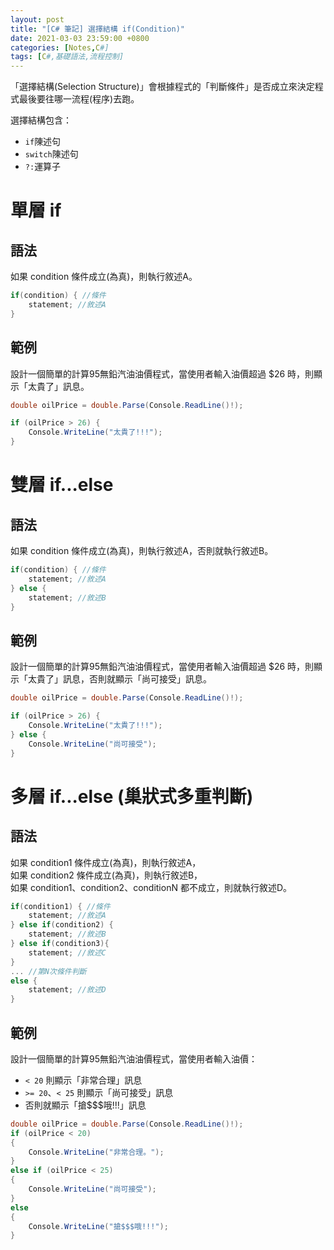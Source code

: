 ```yaml
---
layout: post
title: "[C# 筆記] 選擇結構 if(Condition)"
date: 2021-03-03 23:59:00 +0800
categories: [Notes,C#]
tags: [C#,基礎語法,流程控制]
---
```


「選擇結構(Selection Structure)」會根據程式的「判斷條件」是否成立來決定程式最後要往哪一流程(程序)去跑。     

選擇結構包含：
- `if`陳述句
- `switch`陳述句
- `?:`運算子

# 單層 if
## 語法

如果 condition 條件成立(為真)，則執行敘述A。

```c#
if(condition) { //條件
    statement; //敘述A
}
```

## 範例

設計一個簡單的計算95無鉛汽油油價程式，當使用者輸入油價超過 $26 時，則顯示「太貴了」訊息。
```c#
double oilPrice = double.Parse(Console.ReadLine()!);

if (oilPrice > 26) {
    Console.WriteLine("太貴了!!!");
}
```

# 雙層 if...else
## 語法

如果 condition 條件成立(為真)，則執行敘述A，否則就執行敘述B。

```c#
if(condition) { //條件
    statement; //敘述A
} else {
    statement; //敘述B
}
```

## 範例

設計一個簡單的計算95無鉛汽油油價程式，當使用者輸入油價超過 $26 時，則顯示「太貴了」訊息，否則就顯示「尚可接受」訊息。
```c#
double oilPrice = double.Parse(Console.ReadLine()!);

if (oilPrice > 26) {
    Console.WriteLine("太貴了!!!");
} else {
    Console.WriteLine("尚可接受"); 
}
```


# 多層 if...else (巢狀式多重判斷)
## 語法

如果 condition1 條件成立(為真)，則執行敘述A，       
如果 condition2 條件成立(為真)，則執行敘述B，        
如果 condition1、condition2、conditionN 都不成立，則就執行敘述D。       

```c#
if(condition1) { //條件
    statement; //敘述A
} else if(condition2) {
    statement; //敘述B
} else if(condition3){
    statement; //敘述C
} 
... //第N次條件判斷
else {
    statement; //敘述D
}
```

## 範例

設計一個簡單的計算95無鉛汽油油價程式，當使用者輸入油價：  
- `< 20` 則顯示「非常合理」訊息
- `>= 20`、`< 25` 則顯示「尚可接受」訊息
- 否則就顯示「搶$$$哦!!!」訊息

```c#
double oilPrice = double.Parse(Console.ReadLine()!);
if (oilPrice < 20)
{
    Console.WriteLine("非常合理。");
} 
else if (oilPrice < 25)
{
    Console.WriteLine("尚可接受");
} 
else
{
    Console.WriteLine("搶$$$哦!!!");
}
```
